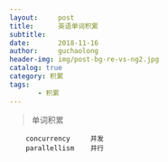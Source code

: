```yaml
---
layout:     post
title:      英语单词积累
subtitle:   
date:       2018-11-16
author:     guchaolong
header-img: img/post-bg-re-vs-ng2.jpg
catalog: true
category: 积累
tags:
       - 积累
---
```

>单词积累

        concurrency     并发
        parallellism    并行